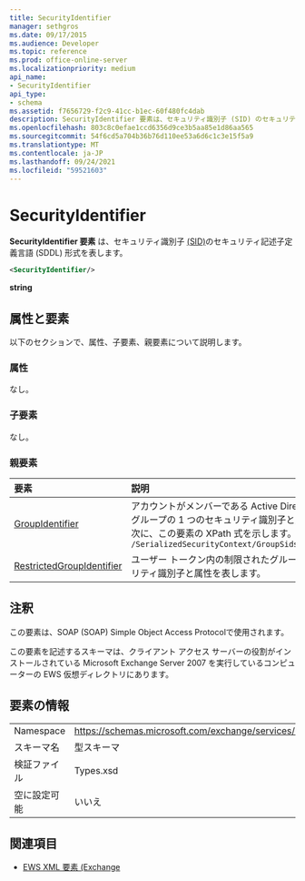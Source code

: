 ```yaml
---
title: SecurityIdentifier
manager: sethgros
ms.date: 09/17/2015
ms.audience: Developer
ms.topic: reference
ms.prod: office-online-server
ms.localizationpriority: medium
api_name:
- SecurityIdentifier
api_type:
- schema
ms.assetid: f7656729-f2c9-41cc-b1ec-60f480fc4dab
description: SecurityIdentifier 要素は、セキュリティ識別子 (SID) のセキュリティ記述子定義言語 (SDDL) 形式を表します。
ms.openlocfilehash: 803c8c0efae1ccd6356d9ce3b5aa85e1d86aa565
ms.sourcegitcommit: 54f6cd5a704b36b76d110ee53a6d6c1c3e15f5a9
ms.translationtype: MT
ms.contentlocale: ja-JP
ms.lasthandoff: 09/24/2021
ms.locfileid: "59521603"
---
```

# <a name="securityidentifier"></a>SecurityIdentifier

**SecurityIdentifier 要素** は、セキュリティ識別子 [(SID)](sid.md)のセキュリティ記述子定義言語 (SDDL) 形式を表します。
  
```xml
<SecurityIdentifier/>
```

 **string**
## <a name="attributes-and-elements"></a>属性と要素

以下のセクションで、属性、子要素、親要素について説明します。
  
### <a name="attributes"></a>属性

なし。
  
### <a name="child-elements"></a>子要素

なし。
  
### <a name="parent-elements"></a>親要素

|**要素**|**説明**|
|:-----|:-----|
|[GroupIdentifier](groupidentifier.md) <br/> |アカウントがメンバーである Active Directory オブジェクト グループの 1 つのセキュリティ識別子と属性を表します。  <br/> 次に、この要素の XPath 式を示します。  <br/>  `/SerializedSecurityContext/GroupSids/GroupIdentifier[i]` <br/> |
|[RestrictedGroupIdentifier](restrictedgroupidentifier.md) <br/> |ユーザー トークン内の制限されたグループのグループ セキュリティ識別子と属性を表します。  <br/> |
   
## <a name="remarks"></a>注釈

この要素は、SOAP (SOAP) Simple Object Access Protocolで使用されます。
  
この要素を記述するスキーマは、クライアント アクセス サーバーの役割がインストールされている Microsoft Exchange Server 2007 を実行しているコンピューターの EWS 仮想ディレクトリにあります。
  
## <a name="element-information"></a>要素の情報

|||
|:-----|:-----|
|Namespace  <br/> |https://schemas.microsoft.com/exchange/services/2006/types  <br/> |
|スキーマ名  <br/> |型スキーマ  <br/> |
|検証ファイル  <br/> |Types.xsd  <br/> |
|空に設定可能  <br/> |いいえ  <br/> |
   
## <a name="see-also"></a>関連項目



- [EWS XML 要素 (Exchange](ews-xml-elements-in-exchange.md)

